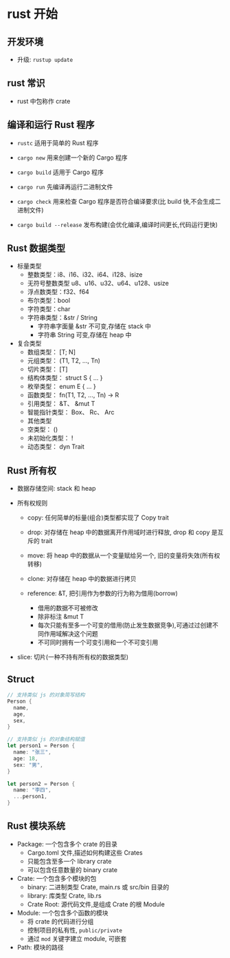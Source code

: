 # rust 开始

## 开发环境

- 升级: `rustup update`

## rust 常识

- rust 中包称作 crate

## 编译和运行 Rust 程序

- `rustc` 适用于简单的 Rust 程序

- `cargo new` 用来创建一个新的 Cargo 程序
- `cargo build` 适用于 Cargo 程序
- `cargo run` 先编译再运行二进制文件
- `cargo check` 用来检查 Cargo 程序是否符合编译要求(比 build 快,不会生成二进制文件)
- `cargo build --release` 发布构建(会优化编译,编译时间更长,代码运行更快)

## Rust 数据类型

- 标量类型
  - 整数类型：i8、i16、i32、i64、i128、isize
  - 无符号整数类型 u8、u16、u32、u64、u128、usize
  - 浮点数类型：f32、f64
  - 布尔类型：bool
  - 字符类型：char
  - 字符串类型：&str / String
    - 字符串字面量 &str 不可变,存储在 stack 中
    - 字符串 String 可变,存储在 heap 中
- 复合类型
  - 数组类型： [T; N]
  - 元组类型： (T1, T2, ..., Tn)
  - 切片类型： [T]
  - 结构体类型： struct S { ... }
  - 枚举类型： enum E { ... }
  - 函数类型： fn(T1, T2, ..., Tn) -> R
  - 引用类型： &T、 &mut T
  - 智能指针类型： Box<T>、 Rc<T>、 Arc<T>
  - 其他类型
  - 空类型： ()
  - 未初始化类型： !
  - 动态类型： dyn Trait

## Rust 所有权

- 数据存储空间: stack 和 heap
- 所有权规则
  - copy: 任何简单的标量(组合)类型都实现了 Copy trait
  - drop: 对存储在 heap 中的数据离开作用域时进行释放, drop 和 copy 是互斥的 trait
  - move: 将 heap 中的数据从一个变量赋给另一个, 旧的变量将失效(所有权转移)
  - clone: 对存储在 heap 中的数据进行拷贝

  - reference: &T, 把引用作为参数的行为称为借用(borrow)
    - 借用的数据不可被修改
    - 除非标注 &mut T
    - 每次只能有至多一个可变的借用(防止发生数据竞争),可通过过创建不同作用域解决这个问题
    - 不可同时拥有一个可变引用和一个不可变引用

- slice: 切片(一种不持有所有权的数据类型)

## Struct

```rust
// 支持类似 js 的对象简写结构
Person {
  name,
  age,
  sex,
}

// 支持类似 js 的对象结构赋值
let person1 = Person {
  name: "张三",
  age: 18,
  sex: "男",
}

let person2 = Person {
  name: "李四",
  ...person1,
}
```

## Rust 模块系统

- Package: 一个包含多个 crate 的目录
  - Cargo.toml 文件,描述如何构建这些 Crates
  - 只能包含至多一个 library crate
  - 可以包含任意数量的 binary crate
- Crate: 一个包含多个模块的包
  - binary: 二进制类型 Crate, main.rs 或 src/bin 目录的
  - library: 库类型 Crate, lib.rs
  - Crate Root: 源代码文件,是组成 Crate 的根 Module
- Module: 一个包含多个函数的模块
  - 将 crate 的代码进行分组
  - 控制项目的私有性, `public/private`
  - 通过 `mod` 关键字建立 module, 可嵌套
- Path: 模块的路径
